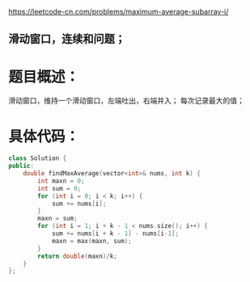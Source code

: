 <https://leetcode-cn.com/problems/maximum-average-subarray-i/>

## 滑动窗口，连续和问题；

# 题目概述：
滑动窗口，维持一个滑动窗口，左端吐出，右端并入；
每次记录最大的值；

# 具体代码：
```C++
class Solution {
public:
    double findMaxAverage(vector<int>& nums, int k) {
        int maxn = 0;
        int sum = 0;
        for (int i = 0; i < k; i++) {
            sum += nums[i];
        }
        maxn = sum;
        for (int i = 1; i + k - 1 < nums.size(); i++) {
            sum += nums[i + k - 1] - nums[i-1];
            maxn = max(maxn, sum);
        }
        return double(maxn)/k;
    }
};
```
